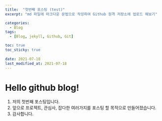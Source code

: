 ```yaml
---
title:  "첫번째 포스팅 (test)"
excerpt: "md 파일에 마크다운 문법으로 작성하여 Github 원격 저장소에 업로드 해보기"

categories:
  - Blog
tags:
  - [Blog, jekyll, Github, Git]

toc: true
toc_sticky: true
 
date: 2021-07-18
last_modified_at: 2021-07-18
---
```

# Hello github blog!

1. 저의 첫번째 포스팅입니다.
2. 앞으로 프로젝트, 관심사, 잡다한 여러가지를 포스팅 할 목적으로 만들어졌습니다.
3. 감사합니다.
